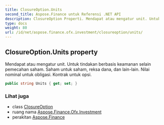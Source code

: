 ```yaml
---
title: ClosureOption.Units
second_title: Aspose.Finance untuk Referensi .NET API
description: ClosureOption Properti. Mendapat atau mengatur unit. Untuk tindakan berbasis keamanan selain pemecahan saham. Saham untuk saham reksa dana dan lainlain. Nilai nominal untuk obligasi. Kontrak untuk opsi.
type: docs
weight: 80
url: /id/net/aspose.finance.ofx.investment/closureoption/units/
---
```

## ClosureOption.Units property

Mendapat atau mengatur unit. Untuk tindakan berbasis keamanan selain pemecahan saham. Saham untuk saham, reksa dana, dan lain-lain. Nilai nominal untuk obligasi. Kontrak untuk opsi.

```csharp
public string Units { get; set; }
```

### Lihat juga

* class [ClosureOption](../)
* ruang nama [Aspose.Finance.Ofx.Investment](../../closureoption/)
* perakitan [Aspose.Finance](../../../)


